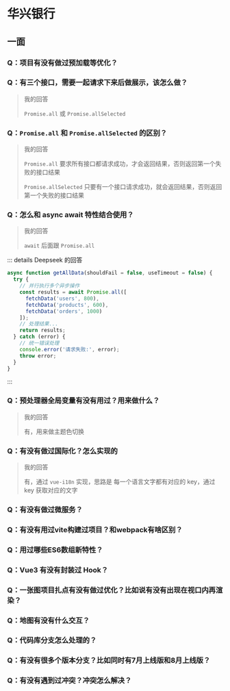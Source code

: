 # 华兴银行

## 一面

### Q：项目有没有做过预加载等优化？

### Q：有三个接口，需要一起请求下来后做展示，该怎么做？

> 我的回答
>
> `Promise.all` 或 `Promise.allSelected`

### Q：`Promise.all` 和 `Promise.allSelected` 的区别？

> 我的回答
>
> `Promise.all` 要求所有接口都请求成功，才会返回结果，否则返回第一个失败的接口结果
>
> `Promise.allSelected` 只要有一个接口请求成功，就会返回结果，否则返回第一个失败的接口结果

### Q：怎么和 async await 特性结合使用？

> 我的回答
>
> `await` 后面跟 `Promise.all`

::: details Deepseek 的回答
```js
async function getAllData(shouldFail = false, useTimeout = false) {
  try {
    // 并行执行多个异步操作
    const results = await Promise.all([
      fetchData('users', 800),
      fetchData('products', 600),
      fetchData('orders', 1000)
    ]);
    // 处理结果...
    return results;
  } catch (error) {
    // 统一错误处理
    console.error('请求失败:', error);
    throw error;
  }
}
```
:::

### Q：预处理器全局变量有没有用过？用来做什么？

> 我的回答
>
> 有，用来做主题色切换

### Q：有没有做过国际化？怎么实现的

> 我的回答
>
> 有，通过 `vue-i18n` 实现，思路是 每一个语言文字都有对应的 key，通过 key 获取对应的文字

### Q：有没有做过微服务？

### Q：有没有用过vite构建过项目？和webpack有啥区别？

### Q：用过哪些ES6数组新特性？

### Q：Vue3 有没有封装过 Hook？

### Q：一张图项目扎点有没有做过优化？比如说有没有出现在视口内再渲染？

### Q：地图有没有什么交互？

### Q：代码库分支怎么处理的？

### Q：有没有很多个版本分支？比如同时有7月上线版和8月上线版？

### Q：有没有遇到过冲突？冲突怎么解决？